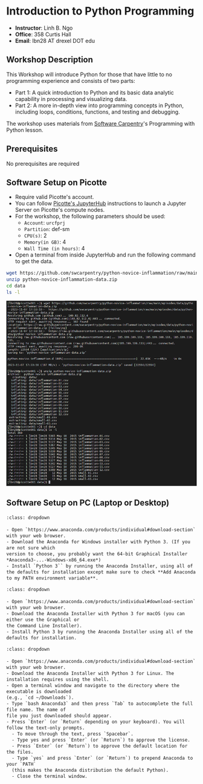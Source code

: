 # Introduction to Python Programming

- **Instructor**: Linh B. Ngo
- **Office**: 358 Curtis Hall
- **Email**: lbn28 AT drexel DOT edu

## Workshop Description

This Workshop will introduce Python for those that have little to no 
programming experience and consists of two parts:

-	Part 1: A quick introduction to Python and its basic data analytic 
capability in processing and visualizing data.
-	Part 2: A more in-depth view into programming concepts in Python, 
including loops, conditions, functions, and testing and debugging.

The workshop uses materials from [Software Carpentry](https://software-carpentry.org/)'s 
Programming with Python lesson. 

## Prerequisites

No prerequisites are required

## Software Setup on Picotte

- Require valid Picotte's account.
- You can follow [Picotte's JupyterHub](https://docs.urcf.drexel.edu/software/jupyterhub/jupyterhub/) 
instructions to launch a Jupyter Server on Picotte's compute nodes. 
- For the workshop, the following parameters should be used:
  - `Account`: `urcfprj`
  - `Partition`: def-sm
  - `CPU(s)`: 2
  - `Memory(in GB)`: 4
  - `Wall Time (in hours)`: 4
- Open a terminal from inside JupyterHub and run the following command to 
get the data. 

~~~bash
wget https://github.com/swcarpentry/python-novice-inflammation/raw/main/episodes/data/python-novice-inflammation-data.zip
unzip python-novice-inflammation-data.zip
cd data
ls -l 
~~~

![Getting data for Picotte](../fig/python_programming/00-index/picotte-data.png)


## Software Setup on PC (Laptop or Desktop)

```{admonition} Windows
:class: dropdown

- Open `https://www.anaconda.com/products/individual#download-section` with your web browser.
- Download the Anaconda for Windows installer with Python 3. (If you are not sure which 
version to choose, you probably want the 64-bit Graphical Installer *Anaconda3-...-Windows-x86_64.exe*)
- Install `Python 3`` by running the Anaconda Installer, using all of the defaults for installation except make sure to check **Add Anaconda to my PATH environment variable**.

```

```{admonition} MacOS
:class: dropdown

- Open `https://www.anaconda.com/products/individual#download-section` with your web browser.
- Download the Anaconda Installer with Python 3 for macOS (you can either use the Graphical or 
the Command Line Installer).
- Install Python 3 by running the Anaconda Installer using all of the defaults for installation.

```

```{admonition} Linux
:class: dropdown

- Open `https://www.anaconda.com/products/individual#download-section` with your web browser.
- Download the Anaconda Installer with Python 3 for Linux. The installation requires using the shell.
- Open a terminal window and navigate to the directory where the executable is downloaded 
(e.g., `cd ~/Downloads`).
- Type `bash Anaconda3` and then press `Tab` to autocomplete the full file name. The name of 
file you just downloaded should appear.
- Press `Enter` (or `Return` depending on your keyboard). You will follow the text-only prompts. 
  - To move through the text, press `Spacebar`. 
  - Type yes and press `Enter` (or `Return`) to approve the license. 
  - Press `Enter` (or `Return`) to approve the default location for the files. 
  - Type `yes` and press `Enter` (or `Return`) to prepend Anaconda to your `PATH` 
  (this makes the Anaconda distribution the default Python).
  - Close the terminal window.

```

